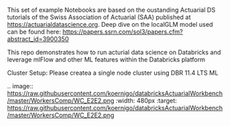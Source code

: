 This set of example Notebooks are based on the oustanding Actuarial DS tutorials of the Swiss Association of Actuarial (SAA) published at https://actuarialdatascience.org. 
Deep dive on the localGLM model used can be found here: https://papers.ssrn.com/sol3/papers.cfm?abstract_id=3900350

This repo demonstrates how to run acturial data science on Databricks and leverage mlFlow and other ML features within the Databricks platform

Cluster Setup:
Please createa a single node cluster using DBR 11.4 LTS ML

.. image:: https://raw.githubusercontent.com/koernigo/databricksActuarialWorkbench/master/WorkersComp/WC_E2E2.png
    :width: 480px
    :target: https://raw.githubusercontent.com/koernigo/databricksActuarialWorkbench/master/WorkersComp/WC_E2E2.png
